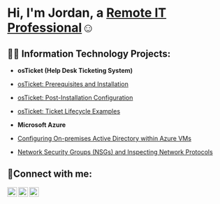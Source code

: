   <h1>Hi, I'm Jordan, a <a href="https://www.linkedin.com/in/jordan-harris-618293273">Remote IT Professional</a>☺</h1>

  <h2>👨‍💻 Information Technology Projects:</h2>
  
  - <b>osTicket (Help Desk Ticketing System)</b>
  - [osTicket: Prerequisites and Installation](https://github.com/JordanHarrisTech/osticket-prereqs)
  - [osTicket: Post-Installation Configuration](https://github.com/JordanHarrisTech/post-install-config)
  - [osTicket: Ticket Lifecycle Examples](https://github.com/JordanHarrisTech/ticket-lifecycle)
  
  - <b>Microsoft Azure</b>
  - [Configuring On-premises Active Directory within Azure VMs](https://github.com/JordanHarrisTech/configure-ad)
  - [Network Security Groups (NSGs) and Inspecting Network Protocols](https://github.com/JordanHarrisTech/azure-network-protocols-)

<h2>🤳Connect with me:</h2>

  [<img align="left" alt="Jordan | Twitter" width="22px" src="https://cdn.jsdelivr.net/npm/simple-icons@v3/icons/twitter.svg" />][twitter]
  [<img align="left" alt="Jordan | LinkedIn" width="22px" src="https://cdn.jsdelivr.net/npm/simple-icons@v3/icons/linkedin.svg" />][linkedin]
  [<img align="left" alt="Jordan | Instagram" width="22px" src="https://cdn.jsdelivr.net/npm/simple-icons@v3/icons/instagram.svg" />][instagram]

  [twitter]: https://twitter.com/Harrisjordandev
  [instagram]: https://www.instagram.com/jharristech/
  [linkedin]: https://www.linkedin.com/in/jordan-harris-618293273/
